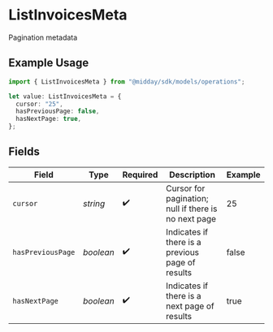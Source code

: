 # ListInvoicesMeta

Pagination metadata

## Example Usage

```typescript
import { ListInvoicesMeta } from "@midday/sdk/models/operations";

let value: ListInvoicesMeta = {
  cursor: "25",
  hasPreviousPage: false,
  hasNextPage: true,
};
```

## Fields

| Field                                                | Type                                                 | Required                                             | Description                                          | Example                                              |
| ---------------------------------------------------- | ---------------------------------------------------- | ---------------------------------------------------- | ---------------------------------------------------- | ---------------------------------------------------- |
| `cursor`                                             | *string*                                             | :heavy_check_mark:                                   | Cursor for pagination; null if there is no next page | 25                                                   |
| `hasPreviousPage`                                    | *boolean*                                            | :heavy_check_mark:                                   | Indicates if there is a previous page of results     | false                                                |
| `hasNextPage`                                        | *boolean*                                            | :heavy_check_mark:                                   | Indicates if there is a next page of results         | true                                                 |
